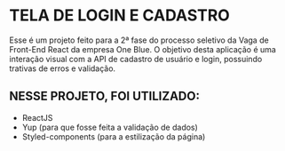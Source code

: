 # TELA DE LOGIN E CADASTRO

Esse é um projeto feito para a 2ª fase do processo seletivo da Vaga de Front-End React da empresa One Blue.
O objetivo desta aplicação é uma interação visual com a API de cadastro de usuário e login, possuindo trativas de erros e validação.

## NESSE PROJETO, FOI UTILIZADO:

- ReactJS 
- Yup (para que fosse feita a validação de dados)
- Styled-components (para a estilização da página)


